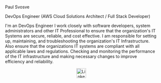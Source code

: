 Paul Svosve

DevOps Engineer (AWS Cloud Solutions Architect / Full Stack Developer)

I'm an DevOps Engineer I work closely with software developers, system administrators and other IT Professional to ensure that the organization's IT Systems are 
secure, reliable, and cost effective. I am responsible for setting up, maintaining, and troubleshooting the organization's IT Infrastructure. Also ensure that 
the organizations IT systems are compliant with all applicable laws and regulations. Checking and monitoring the performance of the IT infrastructure and making 
necessary changes to improve efficiency and reliability.


<p align="center">
<a href="https://www.linkedin.com/in/paul-svosve-807598145"  target="_blank"><img width="32px" alt="LinkedIn" title="LinkedIn" src="https://i.imgur.com/0IdggSZ.png"/></a>

   </p>
